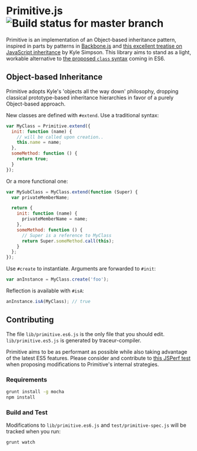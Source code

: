 # Primitive.js ![Build status for master branch][5]

Primitive is an implementation of an Object-based inheritance pattern,
inspired in parts by patterns in [Backbone.js][1] and [this excellent treatise
on JavaScript inheritance][2] by Kyle Simpson. This library aims to stand as a
light, workable alternative to [the proposed ``class`` syntax][3] coming in
ES6.

## Object-based Inheritance

Primitive adopts Kyle's 'objects all the way down' philosophy, dropping
classical prototype-based inheritance hierarchies in favor of a purely
Object-based approach.

New classes are defined with ``#extend``. Use a traditional syntax:

```javascript
var MyClass = Primitive.extend({
  init: function (name) {
    // will be called upon creation..
    this.name = name;
  },
  someMethod: function () {
    return true;
  }
});
```

Or a more functional one:

```javascript
var MySubClass = MyClass.extend(function (Super) {
  var privateMemberName;

  return {
    init: function (name) {
      privateMemberName = name;
    },
    someMethod: function () {
      // Super is a reference to MyClass
      return Super.someMethod.call(this);
    }
  };
});
```

Use ``#create`` to instantiate. Arguments are forwarded to ``#init``:

```javascript
var anInstance = MyClass.create('foo');
```

Reflection is available with ``#isA``:

```javascript
anInstance.isA(MyClass); // true
```

## Contributing

The file ``lib/primitive.es6.js`` is the only file that you should edit.
``lib/primitive.es5.js`` is generated by traceur-compiler.

Primitive aims to be as performant as possible while also taking advantage of
the latest ES5 features. Please consider and contribute to [this JSPerf
test][4] when proposing modifications to Primitive's internal strategies.

### Requirements

```sh
grunt install -g mocha
npm install
```

### Build and Test

Modifications to ``lib/primitive.es6.js`` and ``test/primitive-spec.js`` will be
tracked when you run:

```sh
grunt watch
```

[1]: http://backbonejs.org/docs/backbone.html#section-189
[2]: http://davidwalsh.name/javascript-objects
[3]: http://wiki.ecmascript.org/doku.php?id=strawman:maximally_minimal_classes
[4]: http://jsperf.com/inheritance-pattern-sandbox
[5]: https://circleci.com/gh/cdata/primitive.js.png?circle-token=cdd6dd33c695fe17a41086e9ed94710d538f8ff3
